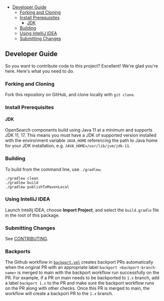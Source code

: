 - [Developer Guide](#developer-guide)
  - [Forking and Cloning](#forking-and-cloning)
  - [Install Prerequisites](#install-prerequisites)
    - [JDK](#jdk)
  - [Building](#building)
  - [Using IntelliJ IDEA](#using-intellij-idea)
  - [Submitting Changes](#submitting-changes)

## Developer Guide

So you want to contribute code to this project? Excellent! We're glad you're here. Here's what you need to do.

### Forking and Cloning

Fork this repository on GitHub, and clone locally with `git clone`.

### Install Prerequisites

#### JDK

OpenSearch components build using Java 11 at a minimum and supports JDK 11, 17. This means you must have a JDK of supported version installed with the environment variable `JAVA_HOME` referencing the path to Java home for your JDK installation, e.g. `JAVA_HOME=/usr/lib/jvm/jdk-11`.

### Building

To build from the command line, use `./gradlew`.

```
./gradlew clean
./gradlew build
./gradlew publishToMavenLocal
```

### Using IntelliJ IDEA

Launch Intellij IDEA, choose **Import Project**, and select the `build.gradle` file in the root of this package. 

### Submitting Changes

See [CONTRIBUTING](CONTRIBUTING.md).

### Backports

The Github workflow in [`backport.yml`](.github/workflows/backport.yml) creates backport PRs automatically when the
original PR with an appropriate label `backport <backport-branch-name>` is merged to main with the backport workflow
run successfully on the PR. For example, if a PR on main needs to be backported to `1.x` branch, add a label
`backport 1.x` to the PR and make sure the backport workflow runs on the PR along with other checks. Once this PR is
merged to main, the workflow will create a backport PR to the `1.x` branch.